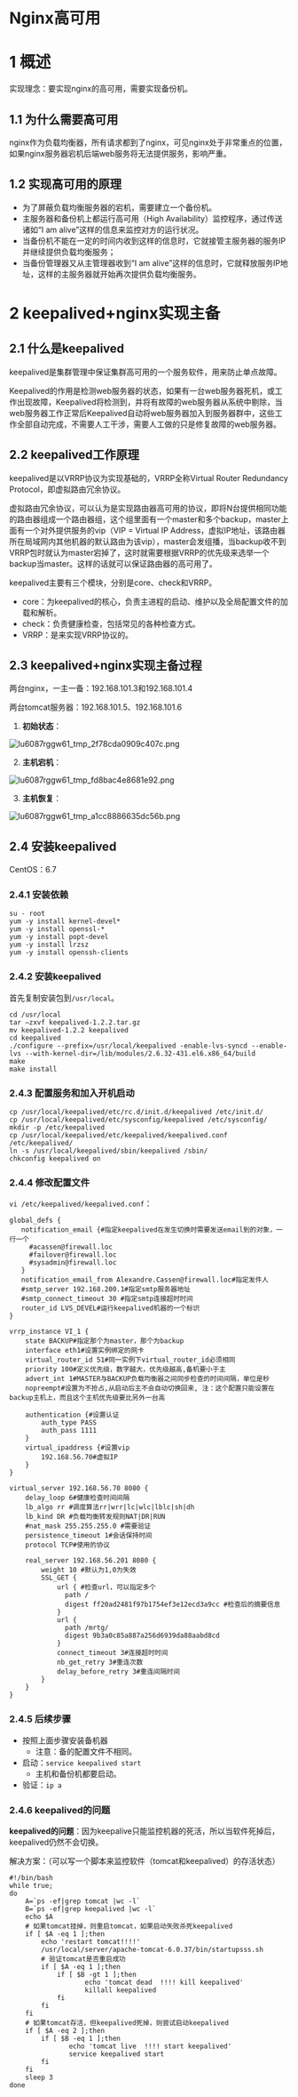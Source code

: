 # Nginx高可用

# 1 概述


实现理念：要实现nginx的高可用，需要实现备份机。


## 1.1 为什么需要高可用


nginx作为负载均衡器，所有请求都到了nginx，可见nginx处于非常重点的位置，如果nginx服务器宕机后端web服务将无法提供服务，影响严重。


## 1.2 实现高可用的原理


- 为了屏蔽负载均衡服务器的宕机，需要建立一个备份机。
- 主服务器和备份机上都运行高可用（High Availability）监控程序，通过传送诸如“I am alive”这样的信息来监控对方的运行状况。
- 当备份机不能在一定的时间内收到这样的信息时，它就接管主服务器的服务IP并继续提供负载均衡服务；
- 当备份管理器又从主管理器收到“I am alive”这样的信息时，它就释放服务IP地址，这样的主服务器就开始再次提供负载均衡服务。

# 2 keepalived+nginx实现主备

## 2.1 什么是keepalived


keepalived是集群管理中保证集群高可用的一个服务软件，用来防止单点故障。

Keepalived的作用是检测web服务器的状态，如果有一台web服务器死机，或工作出现故障，Keepalived将检测到，并将有故障的web服务器从系统中剔除，当web服务器工作正常后Keepalived自动将web服务器加入到服务器群中，这些工作全部自动完成，不需要人工干涉，需要人工做的只是修复故障的web服务器。


## 2.2 keepalived工作原理


keepalived是以VRRP协议为实现基础的，VRRP全称Virtual Router Redundancy Protocol，即虚拟路由冗余协议。

虚拟路由冗余协议，可以认为是实现路由器高可用的协议，即将N台提供相同功能的路由器组成一个路由器组，这个组里面有一个master和多个backup，master上面有一个对外提供服务的vip（VIP = Virtual IP Address，虚拟IP地址，该路由器所在局域网内其他机器的默认路由为该vip），master会发组播，当backup收不到VRRP包时就认为master宕掉了，这时就需要根据VRRP的优先级来选举一个backup当master。这样的话就可以保证路由器的高可用了。

keepalived主要有三个模块，分别是core、check和VRRP。

- core：为keepalived的核心，负责主进程的启动、维护以及全局配置文件的加载和解析。
- check：负责健康检查，包括常见的各种检查方式。
- VRRP：是来实现VRRP协议的。


## 2.3 keepalived+nginx实现主备过程


两台nginx，一主一备：192.168.101.3和192.168.101.4

两台tomcat服务器：192.168.101.5、192.168.101.6


1. **初始状态**：

![lu6087rggw61_tmp_2f78cda0909c407c.png](https://zhishan-zh.github.io/media/1586368063974-22dbf901-a600-4c6e-a424-adfdff1ed4fd.png)


2. **主机宕机**：

![lu6087rggw61_tmp_fd8bac4e8681e92.png](https://zhishan-zh.github.io/media/1586368084645-deca2c96-0968-435b-a3e2-17faa8bb163b.png)


3. **主机恢复**：

![lu6087rggw61_tmp_a1cc8886635dc56b.png](https://zhishan-zh.github.io/media/1586368124409-637b7e44-a06c-44b7-bcb9-a0cd440c0b93.png)

## 2.4 安装keepalived

CentOS：6.7

### 2.4.1 安装依赖

```shell
su - root
yum -y install kernel-devel*
yum -y install openssl-*
yum -y install popt-devel
yum -y install lrzsz
yum -y install openssh-clients
```

### 2.4.2 安装keepalived

首先复制安装包到`/usr/local`。

```shell
cd /usr/local
tar –zxvf keepalived-1.2.2.tar.gz
mv keepalived-1.2.2 keepalived
cd keepalived
./configure --prefix=/usr/local/keepalived -enable-lvs-syncd --enable-lvs --with-kernel-dir=/lib/modules/2.6.32-431.el6.x86_64/build
make
make install
```

### 2.4.3 配置服务和加入开机启动

```shell
cp /usr/local/keepalived/etc/rc.d/init.d/keepalived /etc/init.d/ 
cp /usr/local/keepalived/etc/sysconfig/keepalived /etc/sysconfig/
mkdir -p /etc/keepalived
cp /usr/local/keepalived/etc/keepalived/keepalived.conf /etc/keepalived/
ln -s /usr/local/keepalived/sbin/keepalived /sbin/
chkconfig keepalived on
```

### 2.4.4 修改配置文件

`vi /etc/keepalived/keepalived.conf`：

```
global_defs {
   notification_email {#指定keepalived在发生切换时需要发送email到的对象，一行一个
     #acassen@firewall.loc
     #failover@firewall.loc
     #sysadmin@firewall.loc
   }
   notification_email_from Alexandre.Cassen@firewall.loc#指定发件人
   #smtp_server 192.168.200.1#指定smtp服务器地址
   #smtp_connect_timeout 30 #指定smtp连接超时时间
   router_id LVS_DEVEL#运行keepalived机器的一个标识
}

vrrp_instance VI_1 {
    state BACKUP#指定那个为master，那个为backup
    interface eth1#设置实例绑定的网卡
    virtual_router_id 51#同一实例下virtual_router_id必须相同
    priority 100#定义优先级，数字越大，优先级越高,备机要小于主
	advert_int 1#MASTER与BACKUP负载均衡器之间同步检查的时间间隔，单位是秒
	nopreempt#设置为不抢占,从启动后主不会自动切换回来, 注：这个配置只能设置在backup主机上，而且这个主机优先级要比另外一台高
    
    authentication {#设置认证
        auth_type PASS
        auth_pass 1111
    }
    virtual_ipaddress {#设置vip
        192.168.56.70#虚拟IP
    }
}

virtual_server 192.168.56.70 8080 {
    delay_loop 6#健康检查时间间隔
    lb_algo rr #调度算法rr|wrr|lc|wlc|lblc|sh|dh
    lb_kind DR #负载均衡转发规则NAT|DR|RUN
    #nat_mask 255.255.255.0 #需要验证
    persistence_timeout 1#会话保持时间
    protocol TCP#使用的协议

    real_server 192.168.56.201 8080 {
        weight 10 #默认为1,0为失效
        SSL_GET {
            url { #检查url，可以指定多个
              path /
              digest ff20ad2481f97b1754ef3e12ecd3a9cc #检查后的摘要信息
            }
            url {
              path /mrtg/
              digest 9b3a0c85a887a256d6939da88aabd8cd
            }
            connect_timeout 3#连接超时时间
            nb_get_retry 3#重连次数
            delay_before_retry 3#重连间隔时间
        }
    }
}
```

### 2.4.5 后续步骤

- 按照上面步骤安装备机器
  - 注意：备的配置文件不相同。
- 启动：`service keepalived start`
  - 主机和备份机都要启动。
- 验证：`ip a`

### 2.4.6 keepalived的问题

**keepalived的问题**：因为keepalive只能监控机器的死活，所以当软件死掉后，keepalived仍然不会切换。

解决方案：（可以写一个脚本来监控软件（tomcat和keepalived）的存活状态）

```shell
#!/bin/bash
while true;
do
    A=`ps -ef|grep tomcat |wc -l`
	B=`ps -ef|grep keepalived |wc -l`
	echo $A
	# 如果tomcat挂掉，则重启tomcat，如果启动失败杀死keepalived
	if [ $A -eq 1 ];then
	    echo 'restart tomcat!!!!'
	    /usr/local/server/apache-tomcat-6.0.37/bin/startupsss.sh
	    # 验证tomcat是否重启成功
		if [ $A -eq 1 ];then
			if [ $B -gt 1 ];then
				   echo 'tomcat dead  !!!! kill keepalived'
				   killall keepalived
			fi
		fi				
	fi
	# 如果tomcat存活，但keepalived死掉，则尝试启动keepalived
	if [ $A -eq 2 ];then
		if [ $B -eq 1 ];then
			   echo 'tomcat live  !!!! start keepalived'
			   service keepalived start
		fi
	fi
	sleep 3
done
```